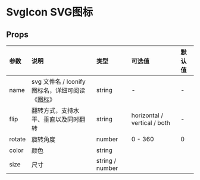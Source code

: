 # SvgIcon SVG图标

## Props

| 参数   | 说明                                                               | 类型            | 可选值                       | 默认值 |
| :----- | :----------------------------------------------------------------- | :-------------- | :--------------------------- | :----- |
| name   | svg 文件名 / Iconify 图标名，详细可阅读《[图标](/guide/svg-icon)》 | string          | -                            | -      |
| flip   | 翻转方式，支持水平、垂直以及同时翻转                               | string          | horizontal / vertical / both | -      |
| rotate | 旋转角度                                                           | number          | 0 - 360                      | 0      |
| color  | 颜色                                                               | string          |                              |        |
| size   | 尺寸                                                               | string / number |                              |        |